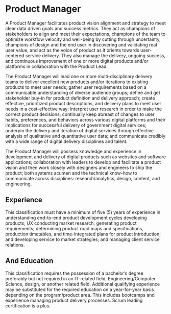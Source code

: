 
# Product Manager    
A Product Manager facilitates product vision alignment and strategy to meet clear data driven goals and success metrics. They act as champions of stakeholders to align and meet their expectations, champions of the team to optimize workflow velocity and well-being by cutting through uncertainty, champions of design and the end user in discovering and validating real user value, and act as the voice of product as it orients towards user-centered service delivery. They also manage the delivery, ongoing success, and continuous improvement of one or more digital products and/or platforms in collaboration with the Product Lead.

The Product Manager will lead one or more multi-disciplinary delivery teams to deliver excellent new products and/or iterations to existing products to meet user needs; gather user requirements based on a communicable understanding of diverse audience groups; define and get stakeholder buy-in for product definition and delivery approach; create effective, prioritized product descriptions, and delivery plans to meet user needs in a cost-effective way; interpret user research in order to make the correct product decisions; continually keep abreast of changes to user habits, preferences, and behaviors across various digital platforms and their implications for successful delivery of government digital services; underpin the delivery and iteration of digital services through effective analysis of qualitative and quantitative user data; and communicate credibly with a wide range of digital delivery disciplines and talent.

The Product Manager will possess knowledge and experience in development and delivery of digital products such as websites and software applications; collaboration with leaders to develop and facilitate a product vision and then work closely with designers and engineers to ship the product; both systems acumen and the technical know-how to communicate across disciplines: research/analytics, design, content, and engineering.

## Experience
This classification must have a minimum of five (5) years of experience in understanding end-to-end product development cycles developing products; UX conducting market research; generating product requirements; determining product road maps and specifications, production timetables, and time-integrated plans for product introduction; and developing service to market strategies; and managing client service relations.

## And Education
This classification requires the possession of a bachelor’s degree preferably but not required in an IT-related field, Engineering/Computer Science, design, or another related field. Additional qualifying experience may be substituted for the required education on a year-for-year basis depending on the program/product area. This includes bootcamps and experience managing product delivery processes. Scrum leading certification is a plus.
